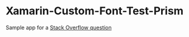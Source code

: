 # Xamarin-Custom-Font-Test-Prism

Sample app for a [Stack Overflow question](http://stackoverflow.com/questions/42554925/custom-font-not-displaying-on-android-with-xamarin-forms-and-prism/42689164#42689164)
